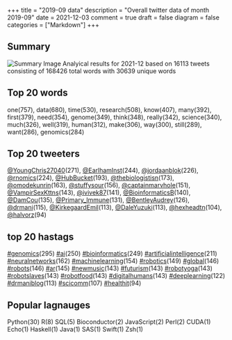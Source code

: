 +++
title = "2019-09 data"
description = "Overall twitter data of month 2019-09"
date = 2021-12-03
comment = true
draft = false
diagram = false
categories = ["Markdown"]
+++

## Summary
![Summary Image](/images/wordcloud/2019-09.png "Summary Image")
Analyical results for 2021-12 based on 16113 tweets consisting of 168426 total words with 30639 unique words


## Top 20 words
one(757), data(680), time(530), research(508), know(407), many(392), first(379), need(354), genome(349), think(348), really(342), science(340), much(326), well(319), human(312), make(306), way(300), still(289), want(286), genomics(284)

## Top 20 tweeters
[@YoungChris27040](https://twitter.com/YoungChris27040)(271), [@EarlhamInst](https://twitter.com/EarlhamInst)(244), [@jordaanblok](https://twitter.com/jordaanblok)(226), [@rnomics](https://twitter.com/rnomics)(224), [@HubBucket](https://twitter.com/HubBucket)(193), [@thebiologistisn](https://twitter.com/thebiologistisn)(173), [@omodekunrin](https://twitter.com/omodekunrin)(163), [@stuffysour](https://twitter.com/stuffysour)(156), [@captainmarvhole](https://twitter.com/captainmarvhole)(151), [@VampirSexKttns](https://twitter.com/VampirSexKttns)(143), [@ivivek87](https://twitter.com/ivivek87)(141), [@BioinformaticsB](https://twitter.com/BioinformaticsB)(140), [@DamCou](https://twitter.com/DamCou)(135), [@Primary_Immune](https://twitter.com/Primary_Immune)(131), [@BentleyAudrey](https://twitter.com/BentleyAudrey)(126), [@drmani](https://twitter.com/drmani)(115), [@KirkegaardEmil](https://twitter.com/KirkegaardEmil)(113), [@DaleYuzuki](https://twitter.com/DaleYuzuki)(113), [@hexheadtn](https://twitter.com/hexheadtn)(104), [@halvorz](https://twitter.com/halvorz)(94)

## top 20 hastags
[#genomics](https://twitter.com/hashtag/genomics)(295) [#ai](https://twitter.com/hashtag/ai)(250) [#bioinformatics](https://twitter.com/hashtag/bioinformatics)(249) [#artificialintelligence](https://twitter.com/hashtag/artificialintelligence)(211) [#neuralnetworks](https://twitter.com/hashtag/neuralnetworks)(162) [#machinelearning](https://twitter.com/hashtag/machinelearning)(154) [#robotics](https://twitter.com/hashtag/robotics)(149) [#global](https://twitter.com/hashtag/global)(146) [#robots](https://twitter.com/hashtag/robots)(146) [#ar](https://twitter.com/hashtag/ar)(145) [#newmusic](https://twitter.com/hashtag/newmusic)(143) [#futurism](https://twitter.com/hashtag/futurism)(143) [#robotyoga](https://twitter.com/hashtag/robotyoga)(143) [#robotslaves](https://twitter.com/hashtag/robotslaves)(143) [#robotfood](https://twitter.com/hashtag/robotfood)(143) [#digitalhumans](https://twitter.com/hashtag/digitalhumans)(143) [#deeplearning](https://twitter.com/hashtag/deeplearning)(122) [#drmaniblog](https://twitter.com/hashtag/drmaniblog)(113) [#scicomm](https://twitter.com/hashtag/scicomm)(107) [#healthit](https://twitter.com/hashtag/healthit)(94)

## Popular lagnauges
Python(30) R(8) SQL(5) Bioconductor(2) JavaScript(2) Perl(2) CUDA(1) Echo(1) Haskell(1) Java(1) SAS(1) Swift(1) Zsh(1)
